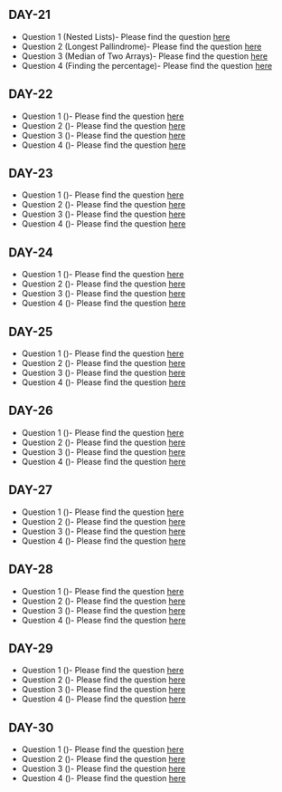 ## DAY-21

* Question 1 (Nested Lists)- Please find the question [here](./Day-021-030/Day-21/Question-1/question.pdf)
* Question 2 (Longest Pallindrome)- Please find the question [here](https://leetcode.com/problems/longest-palindromic-substring/)
* Question 3 (Median of Two Arrays)- Please find the question [here](https://leetcode.com/problems/median-of-two-sorted-arrays/)
* Question 4 (Finding the percentage)- Please find the question [here](./Day-021-030/Day-21/Question-4/question.pdf)

## DAY-22

* Question 1 ()- Please find the question [here](./Day-021-030/Day-22/Question-1/question.pdf)
* Question 2 ()- Please find the question [here]()
* Question 3 ()- Please find the question [here]()
* Question 4 ()- Please find the question [here](./Day-021-030/Day-22/Question-4/question.pdf)

## DAY-23

* Question 1 ()- Please find the question [here](./Day-021-030/Day-23/Question-1/question.pdf)
* Question 2 ()- Please find the question [here]()
* Question 3 ()- Please find the question [here]()
* Question 4 ()- Please find the question [here](./Day-021-030/Day-23/Question-4/question.pdf)

## DAY-24

* Question 1 ()- Please find the question [here](./Day-021-030/Day-24/Question-1/question.pdf)
* Question 2 ()- Please find the question [here]()
* Question 3 ()- Please find the question [here]()
* Question 4 ()- Please find the question [here](./Day-021-030/Day-24/Question-4/question.pdf)

## DAY-25

* Question 1 ()- Please find the question [here](./Day-021-030/Day-25/Question-1/question.pdf)
* Question 2 ()- Please find the question [here]()
* Question 3 ()- Please find the question [here]()
* Question 4 ()- Please find the question [here](./Day-021-030/Day-25/Question-4/question.pdf)

## DAY-26

* Question 1 ()- Please find the question [here](./Day-021-030/Day-26/Question-1/question.pdf)
* Question 2 ()- Please find the question [here]()
* Question 3 ()- Please find the question [here]()
* Question 4 ()- Please find the question [here](./Day-021-030/Day-26/Question-4/question.pdf)

## DAY-27

* Question 1 ()- Please find the question [here](./Day-021-030/Day-27/Question-1/question.pdf)
* Question 2 ()- Please find the question [here]()
* Question 3 ()- Please find the question [here]()
* Question 4 ()- Please find the question [here](./Day-021-030/Day-27/Question-4/question.pdf)

## DAY-28

* Question 1 ()- Please find the question [here](./Day-021-030/Day-28/Question-1/question.pdf)
* Question 2 ()- Please find the question [here]()
* Question 3 ()- Please find the question [here]()
* Question 4 ()- Please find the question [here](./Day-021-030/Day-28/Question-4/question.pdf)

## DAY-29

* Question 1 ()- Please find the question [here](./Day-021-030/Day-29/Question-1/question.pdf)
* Question 2 ()- Please find the question [here]()
* Question 3 ()- Please find the question [here]()
* Question 4 ()- Please find the question [here](./Day-021-030/Day-29/Question-4/question.pdf)

## DAY-30

* Question 1 ()- Please find the question [here](./Day-021-030/Day-30/Question-1/question.pdf)
* Question 2 ()- Please find the question [here]()
* Question 3 ()- Please find the question [here]()
* Question 4 ()- Please find the question [here](./Day-021-030/Day-31/Question-4/question.pdf)

